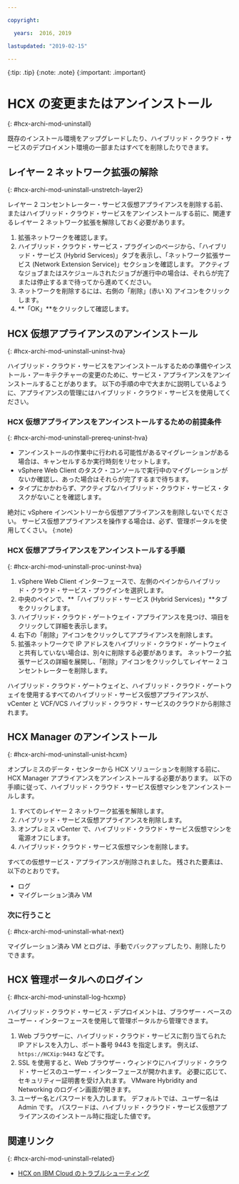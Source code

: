```yaml
---

copyright:

  years:  2016, 2019

lastupdated: "2019-02-15"

---
```


{:tip: .tip}
{:note: .note}
{:important: .important}

# HCX の変更またはアンインストール
{: #hcx-archi-mod-uninstall}

既存のインストール環境をアップグレードしたり、ハイブリッド・クラウド・サービスのデプロイメント環境の一部またはすべてを削除したりできます。

##  レイヤー 2 ネットワーク拡張の解除
{: #hcx-archi-mod-uninstall-unstretch-layer2}

レイヤー 2 コンセントレーター・サービス仮想アプライアンスを削除する前、またはハイブリッド・クラウド・サービスをアンインストールする前に、関連するレイヤー 2 ネットワーク拡張を解除しておく必要があります。

1. 拡張ネットワークを確認します。
2. ハイブリッド・クラウド・サービス・プラグインのページから、「ハイブリッド・サービス (Hybrid Services)」タブを表示し、「ネットワーク拡張サービス (Network Extension Service)」セクションを確認します。 アクティブなジョブまたはスケジュールされたジョブが進行中の場合は、それらが完了または停止するまで待ってから進めてください。
3. ネットワークを削除するには、右側の「削除」(赤い X) アイコンをクリックします。
4. **「OK」**をクリックして確認します。

## HCX 仮想アプライアンスのアンインストール
{: #hcx-archi-mod-uninstall-uninst-hva}

ハイブリッド・クラウド・サービスをアンインストールするための準備やインストール・アーキテクチャーの変更のために、サービス・アプライアンスをアンインストールすることがあります。 以下の手順の中で大まかに説明しているように、アプライアンスの管理にはハイブリッド・クラウド・サービスを使用してください。

### HCX 仮想アプライアンスをアンインストールするための前提条件
{: #hcx-archi-mod-uninstall-prereq-uninst-hva}

* アンインストールの作業中に行われる可能性があるマイグレーションがある場合は、キャンセルするか実行時刻をリセットします。
* vSphere Web Client のタスク・コンソールで実行中のマイグレーションがないか確認し、あった場合はそれらが完了するまで待ちます。
* タイプにかかわらず、アクティブなハイブリッド・クラウド・サービス・タスクがないことを確認します。

絶対に vSphere インベントリーから仮想アプライアンスを削除しないでください。 サービス仮想アプライアンスを操作する場合は、必ず、管理ポータルを使用してくさい。
{:note}

### HCX 仮想アプライアンスをアンインストールする手順
{: #hcx-archi-mod-uninstall-proc-uninst-hva}

1. vSphere Web Client インターフェースで、左側のペインからハイブリッド・クラウド・サービス・プラグインを選択します。
2. 中央のペインで、**「ハイブリッド・サービス (Hybrid Services)」**タブをクリックします。
3. ハイブリッド・クラウド・ゲートウェイ・アプライアンスを見つけ、項目をクリックして詳細を表示します。
4. 右下の「削除」アイコンをクリックしてアプライアンスを削除します。
5. 拡張ネットワークで IP アドレスをハイブリッド・クラウド・ゲートウェイと共有していない場合は、別々に削除する必要があります。 ネットワーク拡張サービスの詳細を展開し、「削除」アイコンをクリックしてレイヤー 2 コンセントレーターを削除します。

ハイブリッド・クラウド・ゲートウェイと、ハイブリッド・クラウド・ゲートウェイを使用するすべてのハイブリッド・サービス仮想アプライアンスが、vCenter と VCF/VCS ハイブリッド・クラウド・サービスのクラウドから削除されます。

## HCX Manager のアンインストール
{: #hcx-archi-mod-uninstall-unist-hcxm}

オンプレミスのデータ・センターから HCX ソリューションを削除する前に、HCX Manager アプライアンスをアンインストールする必要があります。 以下の手順に従って、ハイブリッド・クラウド・サービス仮想マシンをアンインストールします。

1. すべてのレイヤー 2 ネットワーク拡張を解除します。
2. ハイブリッド・サービス仮想アプライアンスを削除します。
3. オンプレミス vCenter で、ハイブリッド・クラウド・サービス仮想マシンを電源オフにします。
4. ハイブリッド・クラウド・サービス仮想マシンを削除します。

すべての仮想サービス・アプライアンスが削除されました。 残された要素は、以下のとおりです。
* ログ
* マイグレーション済み VM

### 次に行うこと
{: #hcx-archi-mod-uninstall-what-next}

マイグレーション済み VM とログは、手動でバックアップしたり、削除したりできます。

## HCX 管理ポータルへのログイン
{: #hcx-archi-mod-uninstall-log-hcxmp}

ハイブリッド・クラウド・サービス・デプロイメントは、ブラウザー・ベースのユーザー・インターフェースを使用して管理ポータルから管理できます。

1. Web ブラウザーに、ハイブリッド・クラウド・サービスに割り当てられた IP アドレスを入力し、ポート番号 9443 を指定します。 例えば、`https://HCXip:9443` などです。
2. SSL を使用すると、Web ブラウザー・ウィンドウにハイブリッド・クラウド・サービスのユーザー・インターフェースが開かれます。 必要に応じて、セキュリティー証明書を受け入れます。 VMware Hybridity and Networking のログイン画面が開きます。
3. ユーザー名とパスワードを入力します。 デフォルトでは、ユーザー名は Admin です。 パスワードは、ハイブリッド・クラウド・サービス仮想アプライアンスのインストール時に指定した値です。

## 関連リンク
{: #hcx-archi-mod-uninstall-related}

* [HCX on IBM Cloud のトラブルシューティング](/docs/services/vmwaresolutions/archiref/hcx-archi?topic=vmware-solutions-hcx-archi-trbl)
